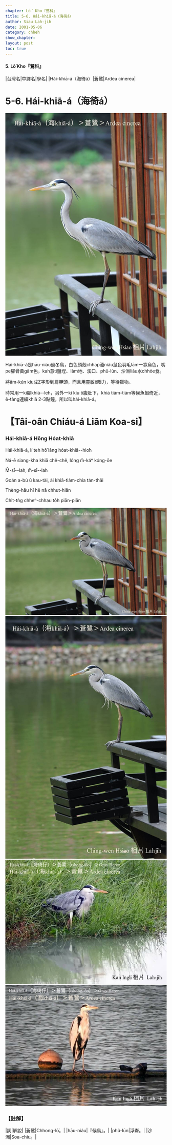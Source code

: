 ```yaml
---
chapter: Lō͘ Kho『鷺科』
title: 5-6. Hái-khiā-á（海徛á）
author: Siau Lah-jih
date: 2001-05-06
category: chheh
show_chapter:
layout: post
toc: true
---
```


#### 5. Lō͘ Kho『鷺科』

|台灣名|中譯名|學名|
|Hái-khiā-á（海徛á）|蒼鷺|Ardea cinerea|


# 5-6. Hái-khiā-á（海徛á）

![](../too5/05/05-6-1.Hái-khiā-á.jpg)


Hái-khiā-á是hāu-niáu過冬鳥，白色頭殼chhap淺niáu鼠色羽毛lām一寡烏色，嘴pe腳骨黃gâm色，kah意tī鹽埕、làm地、溪口、phû-lūn、沙洲liâu水chhōe食。

將ām-kún kiu成Z字形到肩胛頭，而且用靈敏ê眼力，等待獵物。

時常用一ki腳khiā--leh，另外一ki kiu tī腹肚下，khiā tiām-tiām等候魚蝦倚近，ē-tàng連續khiā 2-3點鐘，所以叫hái-khiā-á。

# 【Tâi-oân Chiáu-á Liām Koa-si】

### **Hái-khiā-á Hông Ho̍at-khiā**

Hái-khiā-á, lí teh hō͘ lâng ho̍at-khiā--hio͘h

Ná-ē siang-kha khiā chê-chê, lóng m̄-káⁿ kóng-ōe 

M̄-sī--lah, m̄-sī--lah

Goán a-bú ū kau-tài, ài khiā-tiàm-chia tán-thāi

Thèng-hāu hî hê nā chhut-hiān

Chi̍t-tǹg chheⁿ-chhau to̍h piān-piān


![](../too5/05/05-6-2.Hái-khiā-á.jpg)
![](../too5/05/05-6-3.Hái-khiā-á.jpg)
![](../too5/05/05-6-4.Hái-khiā-á.jpg)
![](../too5/05/05-6-5.Hái-khiā-á.jpg)


### 【註解】

|詞|解說|
|蒼鷺|Chhong-lō͘。|
|hāu-niáu|『候鳥』。|
|phû-lūn|浮崙。|
|沙洲|Soa-chiu。|
